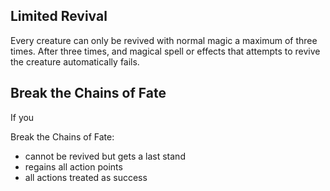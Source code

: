 ## Limited Revival
Every creature can only be revived with normal magic a maximum of three times. After three times, and magical spell or effects that attempts to revive the creature automatically fails. 



## Break the Chains of Fate
If you


Break the Chains of Fate:
- cannot be revived but gets a last stand
- regains all action points
- all actions treated as success
